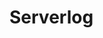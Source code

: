 # Serverlog

<script>
import d3 from "src/external/d3.v5.js"
import moment from "src/external/moment.js";

// moment("2020-01-29T13:48:38.798Z").toDate().toString()

(async() => {
  var currentlogs = []
  var starttime = performance.now()
  var requestMap = new Map()

  // lively4url + "/demos/data/livelyboot-serverlog.log"
  var url = "https://lively-kernel.org/lively4/lively4-server/server.log"
  //var url = "https://lively-kernel.org/research/lively4-server/server.log"

  var openRequests = new Set()
  var logstring = await fetch(url).then(r => r.text())
  logstring.split("\n").forEach(line => {
    /*
    `[2020-01-29T13:48:38.798Z] [server] REQUEST[0]  START GET	/lively4-jens/swx-loader.js`.match(/\[(.*)\] +\[server\] REQUEST\[([0-9]+)\]  START GET	([^ ]+)/)
    
    `[2020-01-29T13:48:38.898Z] [server] REQUEST[0]  FINISHED GET (100ms) /lively4-jens/swx-loader.js`.match(/\[(.*)\] +\[server\] REQUEST\[([0-9]+)\]  FINISHED GET \(([0-9]+)ms\)/)
    
    `[2020-01-30T10:56:19.678Z] [server] REQUEST[224]  SESSION Sessiond9deecc5-a6a0-4e33-afc9-1f8d2377ff7e`
    */
   
    
    var m = line.match(/\[(.*)\] +\[server\] REQUEST\[([0-9]+)\]  ?(.*)/)
    if (m) {  
      let time = moment(m[1]).toDate().getTime()
      let req = m[2]
      let message = m[3]
      let d
      m = message.match(/START ([A-Z]+)	([^ ]+)/)
      if (m) { 
        let method = m[1]
        let url = m[2]
        let start = time
        let offset = start
        var requests = Array.from(openRequests.values())
        var openPreviousRequest = requests.first
        if (openPreviousRequest) { offset = openPreviousRequest.offset }
        d = {url, req, method, offset, start, messages: []}
        d.openrequests = requests.map(ea => ea.req)
        currentlogs.push(d)
        openRequests.add(d)
        requestMap.set(req, d)
      } else {
        d = requestMap.get(req)
      }
      if (!d) return;
      d.messages.push({time: time, content: message});
      
      m = line.match(/SESSION ([^ ]+)/)
      if (m) {
        d.session = m[3];
      }

      m = line.match(/SYSTEM ([^ ]+)/)
      if (m) {
       d.system = m[1];
      }

      m = line.match(/FINISHED ([A-Z]+) \(([0-9]+)ms\)/)
      if (m) {
        let duration = parseInt(m[2])
        d.time = duration;
        d.finished = time
        openRequests.delete(d)
      }
    }
  })
  // console.log("loaded Bootlog in " + (performance.now() - starttime))


  if (currentlogs.length == 0) {
    return "no log server log: " + url
  }
 
  var chart = await lively.create("d3-barchart")
  chart.style.width = "1200px"
  
  var color = d3.scaleOrdinal(d3.schemeCategory10);           
  var nodeMap = new Map();
  
  var data = currentlogs
    .map(ea => {
      return {
        log: ea,
        children: [],
        label: "[" + ea.req + "] " + ea.url.replace(/.*\//,""),
        x0: ea.start - ea.offset,
        x1: ea.finished - ea.offset,
      }
    })

  
  chart.config({
    onclick(d, evt) {
      if(evt.shiftKey) {
        lively.openInspector(d)
      } else {
      var base = lively4url.replace(/\/[^/]*$/,"")
      lively.openBrowser(base + d.log.url, true)
      }
    },
    color(d) {
      return color(d.log.method) // session
    },
    title(d) {
      return d.log.messages.map(ea => ea.content).join("\n")
      
      // return d.log.mode + " \n" + d.log.url + "\n" + d.log.time.toFixed(2) + "ms"
    }
  })
  
  chart.setData(data)
  chart.updateViz() 
  debugger
  chart.style.height = chart.get("svg").getBBox().height + "px"
  

  return <div>{chart}</div>
})()
</script>